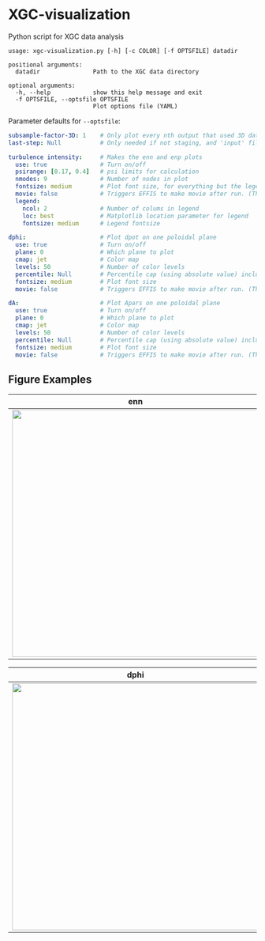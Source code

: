 # XGC-visualization

Python script for XGC data analysis

```
usage: xgc-visualization.py [-h] [-c COLOR] [-f OPTSFILE] datadir

positional arguments:
  datadir               Path to the XGC data directory

optional arguments:
  -h, --help            show this help message and exit
  -f OPTSFILE, --optsfile OPTSFILE
                        Plot options file (YAML)
```

Parameter defaults for `--optsfile`:

```yaml
subsample-factor-3D: 1    # Only plot every nth output that used 3D data
last-step: Null           # Only needed if not staging, and 'input' file not found

turbulence intensity:     # Makes the enn and enp plots
  use: true               # Turn on/off
  psirange: [0.17, 0.4]   # psi limits for calculation
  nmodes: 9               # Number of nodes in plot
  fontsize: medium        # Plot font size, for everything but the legend
  movie: false            # Triggers EFFIS to make movie after run. (This script itself doesn't make the movie.)
  legend:
    ncol: 2               # Number of colums in legend
    loc: best             # Matplotlib location parameter for legend
    fontsize: medium      # Legend fontsize

dphi:                     # Plot dpot on one poloidal plane
  use: true               # Turn on/off
  plane: 0                # Which plane to plot
  cmap: jet               # Color map
  levels: 50              # Number of color levels
  percentile: Null        # Percentile cap (using absolute value) included in color range. (Null <=> 100, i.e. min/max)
  fontsize: medium        # Plot font size
  movie: false            # Triggers EFFIS to make movie after run. (This script itself doesn't make the movie.)

dA:                       # Plot Apars on one poloidal plane
  use: true               # Turn on/off
  plane: 0                # Which plane to plot
  cmap: jet               # Color map
  levels: 50              # Number of color levels
  percentile: Null        # Percentile cap (using absolute value) included in color range. (Null <=> 100, i.e. min/max)
  fontsize: medium        # Plot font size
  movie: false            # Triggers EFFIS to make movie after run. (This script itself doesn't make the movie.)
```

## Figure Examples

| enn | enp |
| --- | --- |
| <img src="https://user-images.githubusercontent.com/3419552/118796091-43975480-b869-11eb-8ac5-f1941dc2c8d6.png" width="500"> | <img src="https://user-images.githubusercontent.com/3419552/118796106-472adb80-b869-11eb-897f-ab13b1889573.png" width="500"> |

| dphi | dA |
| ---- | -- |
| <img src="https://user-images.githubusercontent.com/3419552/118795722-e3a0ae00-b868-11eb-942f-7fb5d84a3b57.png" width="500"> | <img src="https://user-images.githubusercontent.com/3419552/118795905-12b71f80-b869-11eb-9fb0-2ae107edde91.png" width="500"> |

